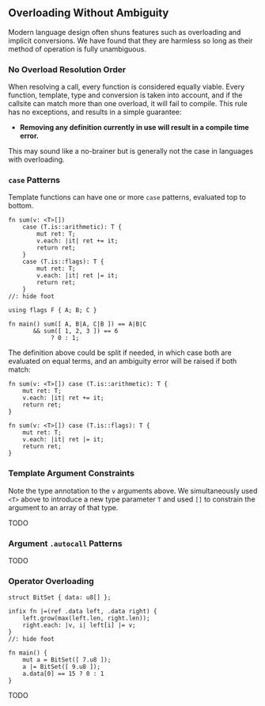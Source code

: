 
## Overloading Without Ambiguity

Modern language design often shuns features such as overloading and implicit conversions. We have found that they are harmless so long as their method of operation is fully unambiguous.

### No Overload Resolution Order

When resolving a call, every function is considered equally viable. Every function, template, type and conversion is taken into account, and if the callsite can match more than one overload, it will fail to compile. This rule has no exceptions, and results in a simple guarantee:

- **Removing any definition currently in use will result in a compile time error.**

This may sound like a no-brainer but is generally not the case in languages with overloading.

### `case` Patterns

Template functions can have one or more `case` patterns, evaluated top to bottom.

```
fn sum(v: <T>[])
    case (T.is::arithmetic): T {
        mut ret: T;
        v.each: |it| ret += it;
        return ret;
    }
    case (T.is::flags): T {
        mut ret: T;
        v.each: |it| ret |= it;
        return ret;
    }
//: hide foot

using flags F { A; B; C }

fn main() sum([ A, B|A, C|B ]) == A|B|C
       && sum([ 1, 2, 3 ]) == 6
            ? 0 : 1;
```

The definition above could be split if needed, in which case both are evaluated on equal terms, and an ambiguity error will be raised if both match:

```
fn sum(v: <T>[]) case (T.is::arithmetic): T {
    mut ret: T;
    v.each: |it| ret += it;
    return ret;
}

fn sum(v: <T>[]) case (T.is::flags): T {
    mut ret: T;
    v.each: |it| ret |= it;
    return ret;
}
```

### Template Argument Constraints

Note the type annotation to the `v` arguments above. We simultaneously used `<T>` above to introduce a new type parameter `T` and used `[]` to constrain the argument to an array of that type.

TODO

### Argument `.autocall` Patterns

TODO

### Operator Overloading

```
struct BitSet { data: u8[] };

infix fn |=(ref .data left, .data right) {
    left.grow(max(left.len, right.len));
    right.each: |v, i| left[i] |= v;
}
//: hide foot

fn main() {
    mut a = BitSet([ 7.u8 ]);
    a |= BitSet([ 9.u8 ]);
    a.data[0] == 15 ? 0 : 1
}
```

TODO
